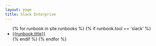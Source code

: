 ```yaml
---
layout: page
title: Slack Enterprise
---
```

<ul>
{% for runbook in site.runbooks %}
{% if runbook.tool == 'slack' %}
<li>
    <a href="{{runbook.url}}">{{runbook.title}}</a>
</li>
{% endif %}
{% endfor %}
</ul>

